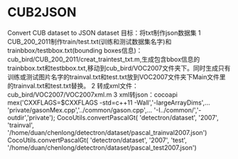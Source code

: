 # CUB2JSON
Convert CUB dataset to JSON dataset
目标：将txt制作json数据集
1 CUB_200_2011制作train/test.txt(训练和测试数据集名字)和trainbbox/testbbox.txt(bounding boxes信息)：cub_bird/CUB_200_2011/creat_traintest_txt.m,生成包含bbox信息的trainbbox.txt和testbbox.txt,移动到cub_bird/VOC2007文件夹下。同时生成只有训练或测试图片名字的trainval.txt和test.txt放到VOC2007文件夹下Main文件里的trainval.txt和test.txt替换。
2 转成xml文件：cub_bird/VOC2007/VOC2007xml.m
3 xml转json：cocoapi
mex('CXXFLAGS=\$CXXFLAGS -std=c++11 -Wall','-largeArrayDims',...
    'private/gasonMex.cpp','../common/gason.cpp',...
     '-I../common/','-outdir','private');
CocoUtils.convertPascalGt( 'detectron/dataset', '2007', 'trainval', '/home/duan/chenlong/detectron/dataset/pascal_trainval2007.json')
CocoUtils.convertPascalGt( 'detectron/dataset', '2007', 'test', '/home/duan/chenlong/detectron/dataset/pascal_test2007.json')
